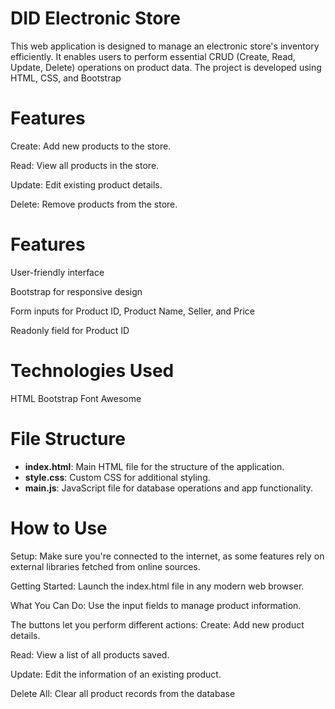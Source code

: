 # DID Electronic Store
This web application is designed to manage an electronic store's inventory efficiently. It enables users to perform essential CRUD (Create, Read, Update, Delete) operations on product data. The project is developed using HTML, CSS, and Bootstrap

# Features
Create: Add new products to the store.

Read: View all products in the store.

Update: Edit existing product details.

Delete: Remove products from the store.

# Features

User-friendly interface

Bootstrap for responsive design

Form inputs for Product ID, Product Name, Seller, and Price

Readonly field for Product ID

# Technologies Used

HTML
Bootstrap
Font Awesome 

# File Structure
- **index.html**: Main HTML file for the structure of the application.
- **style.css**: Custom CSS for additional styling.
- **main.js**: JavaScript file for database operations and app functionality.

# How to Use
Setup: Make sure you're connected to the internet, as some features rely on external libraries fetched from online sources.

Getting Started: Launch the index.html file in any modern web browser.

What You Can Do:
Use the input fields to manage product information.

The buttons let you perform different actions:
Create: Add new product details.

Read: View a list of all products saved.

Update: Edit the information of an existing product.

Delete All: Clear all product records from the database

